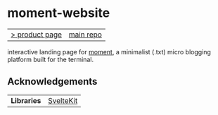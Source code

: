 # moment-website

<table>
<tbody>
<tr>
<td><a href="https://moment.adithya.zip/" target="_blank">> product page</a></td>
<td><a href="https://github.com/adithyasource/moment" target="_blank">main repo</a></td>
</tr>
</tbody>
</table>

interactive landing page for [moment](https://github.com/adithyasource/moment), a minimalist (.txt) micro blogging platform built for the terminal.

## Acknowledgements

<table>
<tbody>
<tr>
<td><b>Libraries</b></td>
<td><a href="https://kit.svelte.dev/" target="_blank">SvelteKit</a></td>
</tr>
</tbody>
</table>
